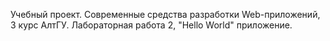 Учебный проект. Современные средства разработки Web-приложений, 3 курс АлтГУ. Лабораторная работа 2, "Hello World" приложение.
